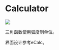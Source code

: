 Calculator
====================
![](https://github.com/Lrtwjhs/Java-Projects/Calculator-JavaFX/images/Calculator.png)

三角函数使用弧度制单位。

界面设计参考eCalc。

